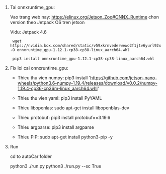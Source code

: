 
1. Tai onnxruntime_gpu:

    Vao trang web nay: https://elinux.org/Jetson_Zoo#ONNX_Runtime
    chon version theo Jetpack OS tren jetson

    Vidu: Jetpack 4.6

        wget https://nvidia.box.com/shared/static/v59xkrnvederwewo2f1jtv6yurl92xso.whl -O onnxruntime_gpu-1.12.1-cp38-cp38-linux_aarch64.whl

        pip3 install onnxruntime_gpu-1.12.1-cp38-cp38-linux_aarch64.whl

2. Fix loi cai onnxruntime_gpu:

    - Thieu thu vien numpy:
        pip3 install 'https://github.com/jetson-nano-wheels/python3.6-numpy-1.19.4/releases/download/v0.0.2/numpy-1.19.4-cp36-cp36m-linux_aarch64.whl'

    - Thieu thu vien yaml:
        pip3 install PyYAML
    
    - Thieu libopenlas:
        sudo apt-get install libopenblas-dev
    
    - Thieu protobuf:
        pip3 install protobuf==3.19.6

    - Thieu argparse:
        pip3 install argparse
    - Thieu PIP:
        sudo apt-get install python3-pip -y
3. Run

    cd to autoCar folder

    python3 ./run.py
    python3 ./run.py --sc True
